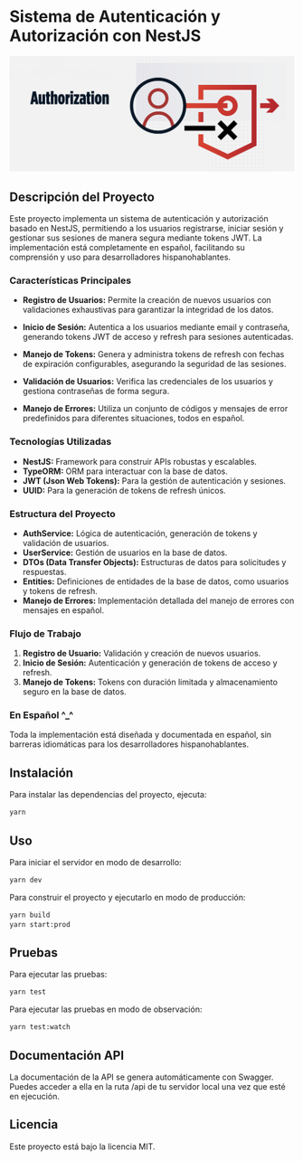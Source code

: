 # Sistema de Autenticación y Autorización con NestJS

![Logo del Proyecto](src/common/images/header-readme.png)

## Descripción del Proyecto

Este proyecto implementa un sistema de autenticación y autorización basado en NestJS, permitiendo a los usuarios registrarse, iniciar sesión y gestionar sus sesiones de manera segura mediante tokens JWT. La implementación está completamente en español, facilitando su comprensión y uso para desarrolladores hispanohablantes.

### Características Principales

- **Registro de Usuarios:** Permite la creación de nuevos usuarios con validaciones exhaustivas para garantizar la integridad de los datos.
  
- **Inicio de Sesión:** Autentica a los usuarios mediante email y contraseña, generando tokens JWT de acceso y refresh para sesiones autenticadas.

- **Manejo de Tokens:** Genera y administra tokens de refresh con fechas de expiración configurables, asegurando la seguridad de las sesiones.

- **Validación de Usuarios:** Verifica las credenciales de los usuarios y gestiona contraseñas de forma segura.

- **Manejo de Errores:** Utiliza un conjunto de códigos y mensajes de error predefinidos para diferentes situaciones, todos en español.

### Tecnologías Utilizadas

- **NestJS:** Framework para construir APIs robustas y escalables.
- **TypeORM:** ORM para interactuar con la base de datos.
- **JWT (Json Web Tokens):** Para la gestión de autenticación y sesiones.
- **UUID:** Para la generación de tokens de refresh únicos.

### Estructura del Proyecto

- **AuthService:** Lógica de autenticación, generación de tokens y validación de usuarios.
- **UserService:** Gestión de usuarios en la base de datos.
- **DTOs (Data Transfer Objects):** Estructuras de datos para solicitudes y respuestas.
- **Entities:** Definiciones de entidades de la base de datos, como usuarios y tokens de refresh.
- **Manejo de Errores:** Implementación detallada del manejo de errores con mensajes en español.

### Flujo de Trabajo

1. **Registro de Usuario:** Validación y creación de nuevos usuarios.
2. **Inicio de Sesión:** Autenticación y generación de tokens de acceso y refresh.
3. **Manejo de Tokens:** Tokens con duración limitada y almacenamiento seguro en la base de datos.

### En Español ^_^

Toda la implementación está diseñada y documentada en español, sin barreras idiomáticas para los desarrolladores hispanohablantes.

## Instalación

Para instalar las dependencias del proyecto, ejecuta:

```bash
yarn
```

## Uso

Para iniciar el servidor en modo de desarrollo:

```bash
yarn dev
```

Para construir el proyecto y ejecutarlo en modo de producción:

```bash
yarn build
yarn start:prod
```

## Pruebas

Para ejecutar las pruebas:

```bash
yarn test
```

Para ejecutar las pruebas en modo de observación:

```bash
yarn test:watch
```

## Documentación API

La documentación de la API se genera automáticamente con Swagger. Puedes acceder a ella en la ruta /api de tu servidor local una vez que esté en ejecución.

## Licencia

Este proyecto está bajo la licencia MIT.
